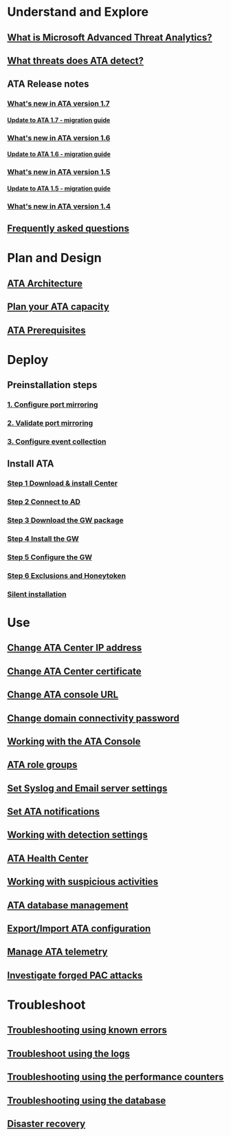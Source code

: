 # Understand and Explore
## [What is Microsoft Advanced Threat Analytics?](/advanced-threat-analytics/understand-explore/what-is-ata)
## [What threats does ATA detect?](/advanced-threat-analytics/understand-explore/ata-threats)
## ATA Release notes
### [What's new in ATA version 1.7](/advanced-threat-analytics/understand-explore/whats-new-version-1.7)
#### [Update to ATA 1.7 - migration guide](/advanced-threat-analytics/understand-explore/ata-update-1.7-migration-guide)
### [What's new in ATA version 1.6](/advanced-threat-analytics/understand-explore/whats-new-version-1.6)
#### [Update to ATA 1.6 - migration guide](/advanced-threat-analytics/understand-explore/ata-update-1.6-migration-guide)
### [What's new in ATA version 1.5](/advanced-threat-analytics/understand-explore/whats-new-version-1.5)
#### [Update to ATA 1.5 - migration guide](/advanced-threat-analytics/understand-explore/ata-update-1.5-migration-guide)
### [What's new in ATA version 1.4](/advanced-threat-analytics/understand-explore/whats-new-version-1.4)
## [Frequently asked questions](/advanced-threat-analytics/understand-explore/ata-technical-faq)
# Plan and Design
## [ATA Architecture](ata-architecture.md)
## [Plan your ATA capacity](ata-capacity-planning.md)
## [ATA Prerequisites](ata-prerequisites.md)
# Deploy
## Preinstallation steps
### [1. Configure port mirroring](/advanced-threat-analytics/deploy-use/configure-port-mirroring)
### [2. Validate port mirroring](/advanced-threat-analytics/deploy-use/validate-port-mirroring)
### [3. Configure event collection](/advanced-threat-analytics/deploy-use/configure-event-collection)
## Install ATA
### [Step 1 Download & install Center](/advanced-threat-analytics/deploy-use/install-ata-step1)
### [Step 2 Connect to AD](/advanced-threat-analytics/deploy-use/install-ata-step2)
### [Step 3 Download the GW package](/advanced-threat-analytics/deploy-use/install-ata-step3)
### [Step 4 Install the GW](/advanced-threat-analytics/deploy-use/install-ata-step4)
### [Step 5 Configure the GW](/advanced-threat-analytics/deploy-use/install-ata-step5)
### [Step 6 Exclusions and Honeytoken](/advanced-threat-analytics/deploy-use/install-ata-step6)
### [Silent installation](/advanced-threat-analytics/deploy-use/ata-silent-installation)
# Use
## [Change ATA Center IP address](/advanced-threat-analytics/deploy-use/modifying-ata-config-centerip)
## [Change ATA Center certificate](/advanced-threat-analytics/deploy-use/modifying-ata-config-centercert)
## [Change ATA console URL](/advanced-threat-analytics/deploy-use/modifying-ata-config-consoleurl)
## [Change domain connectivity password](/advanced-threat-analytics/deploy-use/modifying-ata-config-dcpassword)
## [Working with the ATA Console](/advanced-threat-analytics/deploy-use/working-with-ata-console)
## [ATA role groups](/advanced-threat-analytics/deploy-use/ata-role-groups)
## [Set Syslog and Email server settings](/advanced-threat-analytics/deploy-use/setting-syslog-email-server-settings)
## [Set ATA notifications](/advanced-threat-analytics/deploy-use/setting-ata-alerts)
## [Working with detection settings](/advanced-threat-analytics/deploy-use/working-with-detection-settings)
## [ATA Health Center](/advanced-threat-analytics/deploy-use/ata-health-center)
## [Working with suspicious activities](/advanced-threat-analytics/deploy-use/working-with-suspicious-activities)
## [ATA database management](/advanced-threat-analytics/deploy-use/ata-database-management)
## [Export/Import ATA configuration](/advanced-threat-analytics/deploy-use/ata-configuration-file)
## [Manage ATA telemetry](/advanced-threat-analytics/deploy-use/manage-telemetry-settings)
## [Investigate forged PAC attacks](use-case-forged-pac)
# Troubleshoot
## [Troubleshooting using known errors](/advanced-threat-analytics/troubleshoot/troubleshooting-ata-known-errors)
## [Troubleshoot using the logs](/advanced-threat-analytics/troubleshoot/troubleshooting-ata-using-logs)
## [Troubleshooting using the performance counters](/advanced-threat-analytics/troubleshoot/troubleshooting-ata-using-perf-counters)
## [Troubleshooting using the database](/advanced-threat-analytics/troubleshoot/troubleshooting-ata-using-ata-database)
## [Disaster recovery](/advanced-threat-analytics/troubleshoot/disaster-recovery)
